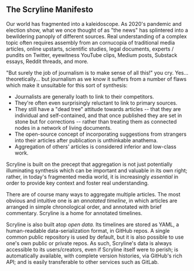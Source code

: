 
The Scryline Manifesto
----------------------

Our world has fragmented into a kaleidoscope. As 2020's pandemic and election
show, what we once thought of as "the news" has splintered into a bewildering
panoply of different sources. Real understanding of a complex topic often
requires assembly from an cornucopia of traditional media articles, online
upstarts, scientific studies, legal documents, experts / pundits on Twitter,
eyewitness YouTube clips, Medium posts, Substack essays, Reddit threads, and
more.

"But surely the job of journalism is to make sense of all this!" you cry.
Yes... theoretically... but journalism as we know it suffers from a number
of flaws which make it unsuitable for this sort of synthesis:
* Journalists are generally loath to link to their competitors.
* They're often even surprisingly reluctant to link to primary sources.
* They still have a "dead tree" attitude towards articles -- that they are
individual and self-contained, and that once published they are set in stone
but for corrections -- rather than treating them as connected nodes in a
network of living documents.
* The open-source concept of incorporating suggestions from strangers into
their articles after publication is unthinkable anathema.
* Aggregation of others' articles is considered inferior and low-class work.

Scryline is built on the precept that aggregation is not just potentially
illuminating synthesis which can be important and valuable in its own right;
rather, in today's fragmented media world, it is increasingly _essential_ in
order to provide key context and foster real understanding.

There are of course many ways to aggregate multiple articles. The most obvious
and intuitive one is an _annotated timeline_, in which articles are arranged
in simple chronological order, and annotated with brief commentary. Scryline
is a home for annotated timelines.

Scryline is also built atop _open data_. Its timelines are stored as YAML, a
human-readable data-serialization format, in GitHub repos. A single common
public repository is used by default, but it is also possible to use one's own
public or private repos. As such, Scryline's data is always accessible to its
users/creators, even if Scryline itself were to perish; is automatically
available, with complete version histories, via GitHub's rich API; and is
easily transferable to other services such as GitLab.
